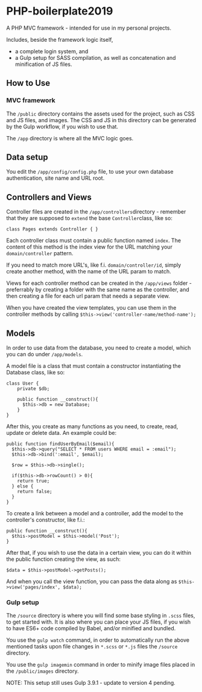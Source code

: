 # PHP-boilerplate2019
A PHP MVC framework - intended for use in my personal projects. 

Includes, beside the framework logic itself, 
* a complete login system, and
* a Gulp setup for SASS compilation, as well as concatenation and minification of JS files.

## How to Use

### MVC framework

The `/public` directory contains the assets used for the project, such as CSS and JS files, and images. The CSS and JS in this directory can be generated by the Gulp workflow, if you wish to use that.

The `/app` directory is where all the MVC logic goes.

## Data setup
You edit the `/app/config/config.php` file, to use your own database authentication, site name and URL root.

## Controllers and Views
Controller files are created in the `/app/controllers`directory - remember that they are supposed to `extend` the base `Controller`class, like so:

```
class Pages extends Controller { }
```

Each controller class must contain a public function named `index`. The content of this method is the index view for the URL matching your `domain/controller` pattern.

If you need to match more URL's, like f.i. `domain/controller/id`, simply create another method, with the name of the URL param to match.

Views for each controller method can be created in the `/app/views` folder - preferrably by creating a folder with the same name as the controller, and then creating a file for each url param that needs a separate view.

When you have created the view templates, you can use them in the controller methods by calling `$this->view('controller-name/method-name');` 

## Models

In order to use data from the database, you need to create a model, which you can do under `/app/models`.

A model file is a class that must contain a constructor instantiating the Database class, like so:

```
class User {
    private $db;

    public function __construct(){
      $this->db = new Database;
    }
}
```

After this, you create as many functions as you need, to create, read, update or delete data. An example could be:

```
public function findUserByEmail($email){
  $this->db->query("SELECT * FROM users WHERE email = :email");
  $this->db->bind(':email', $email);

  $row = $this->db->single();

  if($this->db->rowCount() > 0){
    return true;
  } else {
    return false;
  }
}
```

To create a link between a model and a controller, add the model to the controller's constructor, like f.i.:

```
public function __construct(){
  $this->postModel = $this->model('Post');
}
```

After that, if you wish to use the data in a certain view, you can do it within the public function creating the view, as such:

```
$data = $this->postModel->getPosts();
```

And when you call the view function, you can pass the data along as `$this->view('pages/index', $data);`

### Gulp setup

The `/source` directory is where you will find some base styling in `.scss` files, to get started with. It is also where you can place your JS files, if you wish to have ES6+ code compiled by Babel, and/or minified and bundled.

You use the `gulp watch` command, in order to automatically run the above mentioned tasks upon file changes in `*.scss` or `*.js` files the `/source` directory.

You use the `gulp imagemin` command in order to minify image files placed in the `/public/images` directory.

NOTE: This setup still uses Gulp 3.9.1 - update to version 4 pending.
